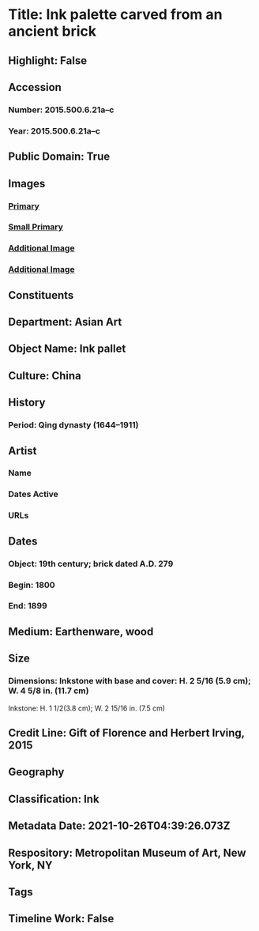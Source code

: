 # Title: Ink palette carved from an ancient brick
## Highlight: False
## Accession
### Number: 2015.500.6.21a–c
### Year: 2015.500.6.21a–c
## Public Domain: True
## Images
### [Primary](https://images.metmuseum.org/CRDImages/as/original/DP353634.jpg)
### [Small Primary](https://images.metmuseum.org/CRDImages/as/web-large/DP353634.jpg)
### [Additional Image](https://images.metmuseum.org/CRDImages/as/original/DP353626.jpg)
### [Additional Image](https://images.metmuseum.org/CRDImages/as/original/DP354162.jpg)
## Constituents
## Department: Asian Art
## Object Name: Ink pallet
## Culture: China
## History
### Period: Qing dynasty (1644–1911)
## Artist
### Name
### Dates Active
### URLs
## Dates
### Object: 19th century; brick dated A.D. 279
### Begin: 1800
### End: 1899
## Medium: Earthenware, wood
## Size
### Dimensions: Inkstone with base and cover: H. 2 5/16 (5.9 cm); W. 4 5/8 in. (11.7 cm)
Inkstone: H. 1 1/2(3.8 cm); W. 2 15/16 in. (7.5 cm)
## Credit Line: Gift of Florence and Herbert Irving, 2015
## Geography
## Classification: Ink
## Metadata Date: 2021-10-26T04:39:26.073Z
## Respository: Metropolitan Museum of Art, New York, NY
## Tags
## Timeline Work: False